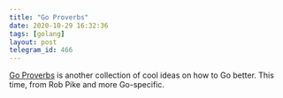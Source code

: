 ```yaml
---
title: "Go Proverbs"
date: 2020-10-29 16:32:36
tags: [golang]
layout: post
telegram_id: 466
---
```


[Go Proverbs](https://go-proverbs.github.io/) is another collection of cool ideas on how to Go better. This time, from Rob Pike and more Go-specific.
